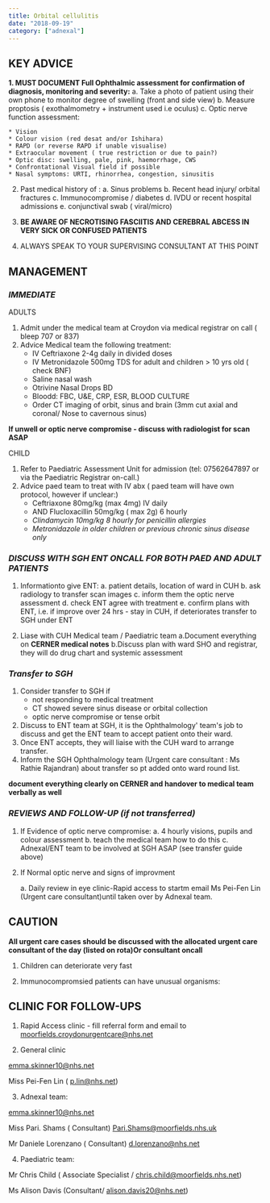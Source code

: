 ```yaml
---
title: Orbital cellulitis
date: "2018-09-19"
category: ["adnexal"]
---
```


## KEY ADVICE 

**1.  MUST DOCUMENT Full Ophthalmic assessment for confirmation of diagnosis, monitoring and severity:**
a. Take a photo of patient using their own      phone  to monitor degree of swelling (front and side view)
b. Measure proptosis ( exothalmometry + instrument used i.e oculus)	
c. Optic nerve function assessment:

    * Vision
    * Colour vision (red desat and/or Ishihara)
    * RAPD (or reverse RAPD if unable visualise)
    * Extraocular movement ( true restriction or due to pain?)
    * Optic disc: swelling, pale, pink, haemorrhage, CWS
    * Confrontational Visual field if possible
    * Nasal symptoms: URTI, rhinorrhea, congestion, sinusitis
   
2. Past medical history of : 
a. Sinus problems
b. Recent head injury/ orbital fractures
c. Immunocompromise / diabetes
d. IVDU or recent hospital admissions
e. conjunctival swab ( viral/micro)


3.	**BE AWARE OF NECROTISING FASCIITIS AND CEREBRAL ABCESS IN VERY SICK OR CONFUSED PATIENTS**

4.	ALWAYS SPEAK TO YOUR SUPERVISING CONSULTANT AT THIS POINT

 ## MANAGEMENT 

 ### _IMMEDIATE_ 
 ADULTS
1. Admit under the medical team at Croydon via medical registrar on call ( bleep 707 or 837)
2. Advice Medical team the following treatment:
    * IV Ceftriaxone 2-4g daily in divided doses 
    * IV Metronidazole 500mg TDS for adult and children > 10 yrs old ( check BNF)
    * Saline nasal wash
    * Otrivine Nasal Drops BD
    * Bloodd: FBC, U&E, CRP, ESR, BLOOD CULTURE
    * Order CT imaging of orbit, sinus and brain (3mm cut axial and coronal/ Nose to cavernous sinus)

**If unwell or optic nerve compromise - discuss with radiologist for scan ASAP**

CHILD
1. Refer to Paediatric Assessment Unit for admission (tel: 07562647897 or via the Paediatric Registrar on-call.)
2. Advice paed team to treat with IV abx ( paed team will have own protocol, however if unclear:)
    * Ceftriaxone 80mg/kg (max 4mg) IV daily
    * AND Flucloxacillin 50mg/kg ( max 2g) 6 hourly
    * *Clindamycin 10mg/kg 8 hourly for penicillin allergies* 
    * *Metronidazole in older children or previous chronic sinus disease only*


 ### _DISCUSS WITH SGH ENT ONCALL FOR BOTH PAED AND ADULT PATIENTS_
 
1.  Informationto give ENT: 
    a. patient details, location of ward in CUH
    b. ask radiology to transfer scan images
    c. inform them the optic nerve assessment
    d. check ENT agree with treatment
    e. confirm plans with ENT, 
    i.e. if improve over 24 hrs - stay in CUH, if deteriorates transfer to SGH under ENT

2.	Liase with CUH Medical team / Paediatric team 
    a.Document everything on **CERNER medical notes**
    b.Discuss plan with ward SHO and registrar, they will do drug chart and systemic assessment

 ### _Transfer to SGH_
 
 1. Consider transfer to SGH if
    * not responding to medical treatment
    * CT showed severe sinus disease or orbital collection
    * optic nerve compromise or tense orbit
 2. Discuss to ENT team at SGH, it is the Ophthalmology' team's job to discuss and get the ENT team to accept patient onto their ward.  
 3. Once ENT accepts, they will liaise with the CUH ward to arrange transfer.
 4. Inform the SGH Ophthalmology team (Urgent care consultant : Ms Rathie Rajandran) about transfer so pt added onto ward round list.

**document everything clearly on CERNER and handover to medical team verbally as well**
 
 ### _REVIEWS AND FOLLOW-UP (if not transferred)_ 
 
1.  If Evidence of optic nerve compromise: 
a. 4 hourly visions, pupils and colour assessment
b. teach the medical team how to do this
c. Adnexal/ENT team to be involved at SGH ASAP (see transfer guide above)

2.	If Normal optic nerve and signs of improvment 

    a. Daily review in eye clinic-Rapid access to startm email Ms Pei-Fen Lin (Urgent care consultant)until taken over by Adnexal team.
   
 
 ## CAUTION 
 
**All urgent care cases should be discussed with the allocated urgent care consultant of the day (listed on rota)Or consultant oncall**

1.	Children can deteriorate very fast

2.	Immunocompromsied patients can have unusual organisms: 


 ## CLINIC FOR FOLLOW-UPS
1. Rapid Access clinic - fill referral form and email to moorfields.croydonurgentcare@nhs.net
 
2. General clinic

emma.skinner10@nhs.net

Miss Pei-Fen Lin ( p.lin@nhs.net)

3. Adnexal team:

emma.skinner10@nhs.net

Miss Pari. Shams ( Consultant) Pari.Shams@moorfields.nhs.uk

Mr Daniele Lorenzano ( Consultant) d.lorenzano@nhs.net

4. Paediatric team:

Mr Chris Child ( Associate Specialist / chris.child@moorfields.nhs.net)

Ms Alison Davis (Consultant/ alison.davis20@nhs.net) 
